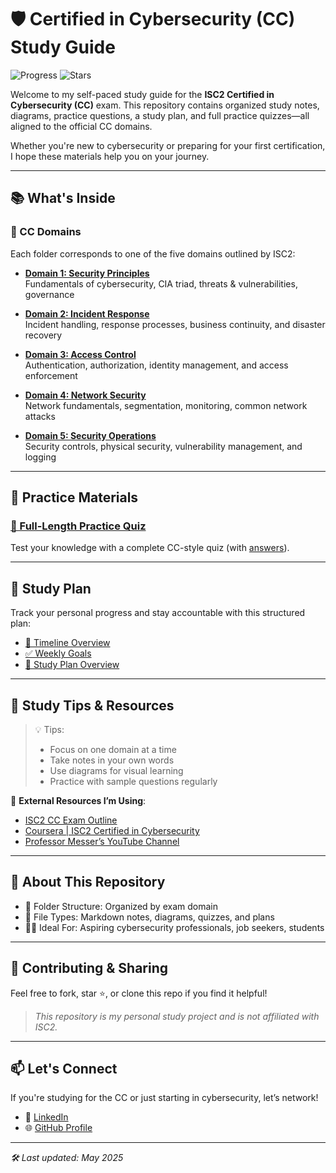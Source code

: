 # 🛡️ Certified in Cybersecurity (CC) Study Guide

![Progress](https://img.shields.io/badge/CC-70%25--Complete-blue)
![Stars](https://img.shields.io/github/stars/BecomingCyber/yourrepo)

Welcome to my self-paced study guide for the **ISC2 Certified in Cybersecurity (CC)** exam. This repository contains organized study notes, diagrams, practice questions, a study plan, and full practice quizzes—all aligned to the official CC domains.

Whether you're new to cybersecurity or preparing for your first certification, I hope these materials help you on your journey.

---

## 📚 What's Inside

### 🔐 CC Domains

Each folder corresponds to one of the five domains outlined by ISC2:

- [**Domain 1: Security Principles**](./Domain-1-Security-Principles/README.md)  
  Fundamentals of cybersecurity, CIA triad, threats & vulnerabilities, governance

- [**Domain 2: Incident Response**](./Domain-2-Incident-Response/README.md)  
  Incident handling, response processes, business continuity, and disaster recovery

- [**Domain 3: Access Control**](./Domain-3-Access-Control/README.md)  
  Authentication, authorization, identity management, and access enforcement

- [**Domain 4: Network Security**](./Domain-4-Network-Security/README.md)  
  Network fundamentals, segmentation, monitoring, common network attacks

- [**Domain 5: Security Operations**](./Domain-5-Security-Operations/README.md)  
  Security controls, physical security, vulnerability management, and logging

---

## 📝 Practice Materials

### [🧪 Full-Length Practice Quiz](./Practice-Quizzes/full-practice-quiz.md)  
Test your knowledge with a complete CC-style quiz (with [answers](./Practice-Quizzes/quiz-answers.md)).

---

## 📅 Study Plan

Track your personal progress and stay accountable with this structured plan:

- [📆 Timeline Overview](./Study-Plan/timeline.md)
- [✅ Weekly Goals](./Study-Plan/weekly-goals.md)
- [📌 Study Plan Overview](./Study-Plan/README.md)

---

## 🧠 Study Tips & Resources

> 💡 Tips:
> - Focus on one domain at a time
> - Take notes in your own words
> - Use diagrams for visual learning
> - Practice with sample questions regularly

🔗 **External Resources I’m Using**:
- [ISC2 CC Exam Outline](https://www.isc2.org/Certifications/CC)
- [Coursera | ISC2 Certified in Cybersecurity](https://www.coursera.org/learn/introduction-cybersecurity-isc2)
- [Professor Messer’s YouTube Channel](https://www.professormesser.com/)

---

## 📌 About This Repository

- 📁 Folder Structure: Organized by exam domain
- 📂 File Types: Markdown notes, diagrams, quizzes, and plans
- 👩‍💻 Ideal For: Aspiring cybersecurity professionals, job seekers, students

---

## 🤝 Contributing & Sharing

Feel free to fork, star ⭐, or clone this repo if you find it helpful!

> _This repository is my personal study project and is not affiliated with ISC2._

---

## 📫 Let's Connect

If you're studying for the CC or just starting in cybersecurity, let’s network!

- 💼 [LinkedIn](https://www.linkedin.com/in/mozella-mccoy-flowers)
- 🌐 [GitHub Profile](https://github.com/BecomingCyber)

---

_🛠️ Last updated: May 2025_
